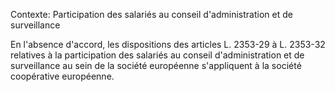 Contexte: Participation des salariés au conseil d'administration et de surveillance

En l'absence d'accord, les dispositions des articles L. 2353-29 à L. 2353-32 relatives à la participation des salariés au conseil d'administration et de surveillance au sein de la société européenne s'appliquent à la société coopérative européenne.